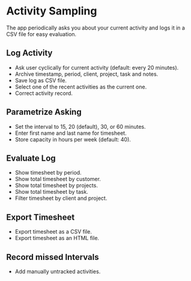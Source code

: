 ﻿# Activity Sampling

The app periodically asks you about your current activity and logs it in a CSV
file for easy evaluation.

## Log Activity

- Ask user cyclically for current activity (default: every 20 minutes).
- Archive timestamp, period, client, project, task and notes.
- Save log as CSV file.
- Select one of the recent activities as the current one.
- Correct activity record.

## Parametrize Asking

- Set the interval to 15, 20 (default), 30, or 60 minutes.
- Enter first name and last name for timesheet.
- Store capacity in hours per week (default: 40).

## Evaluate Log

- Show timesheet by period.
- Show total timesheet by customer.
- Show total timesheet by projects.
- Show total timesheet by task.
- Filter timesheet by client and project.

## Export Timesheet

- Export timesheet as a CSV file.
- Export timesheet as an HTML file.

## Record missed Intervals

- Add manually untracked activities.
